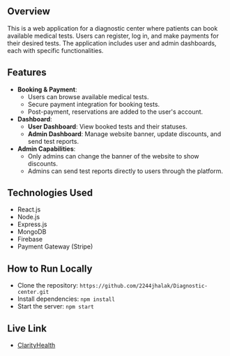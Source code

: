 
## Overview
This is a web application for a diagnostic center where patients can book available medical tests. Users can register, log in, and make payments for their desired tests. The application includes user and admin dashboards, each with specific functionalities.

## Features
- **Booking & Payment**:
  - Users can browse available medical tests.
  - Secure payment integration for booking tests.
  - Post-payment, reservations are added to the user's account.
- **Dashboard**:
  - **User Dashboard**: View booked tests and their statuses.
  - **Admin Dashboard**: Manage website banner, update discounts, and send test reports.
- **Admin Capabilities**:
  - Only admins can change the banner of the website to show discounts.
  - Admins can send test reports directly to users through the platform.

## Technologies Used
- React.js
- Node.js
- Express.js
- MongoDB
- Firebase 
- Payment Gateway (Stripe)


## How to Run Locally
- Clone the repository: `https://github.com/2244jhalak/Diagnostic-center.git`
- Install dependencies: `npm install`
- Start the server: `npm start`
  
## Live Link
- [ClarityHealth](https://b9a12-client-side-2244jhalak.web.app/)
